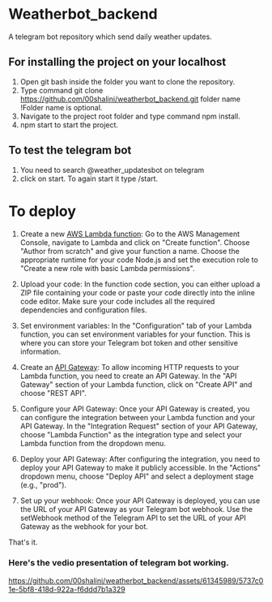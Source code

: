 # Weatherbot_backend
A telegram bot repository which send daily weather updates.

## For installing the project on your localhost

1. Open git bash inside the folder you want to clone the repository.
2. Type command git clone https://github.com/00shalini/weatherbot_backend.git folder name !Folder name is optional.
3. Navigate to the project root folder and type command npm install.
4. npm start to start the project.

## To test the telegram bot 

1. You need to search @weather_updatesbot on telegram
2. click on start. To again start it type /start.

# To deploy

1. Create a new [AWS Lambda function](https://us-east-1.console.aws.amazon.com/lambda/home?region=us-east-1#/functions): Go to the AWS Management Console, navigate to Lambda and click on "Create function". Choose "Author from scratch" and give your function a name. Choose the appropriate runtime for your code Node.js and set the execution role to "Create a new role with basic Lambda permissions".

2. Upload your code: In the function code section, you can either upload a ZIP file containing your code or paste your code directly into the inline code editor. Make sure your code includes all the required dependencies and configuration files.

3. Set environment variables: In the "Configuration" tab of your Lambda function, you can set environment variables for your function. This is where you can store your Telegram bot token and other sensitive information.

4. Create an [API Gateway](https://us-east-1.console.aws.amazon.com/apigateway/main/apis?region=us-east-1): To allow incoming HTTP requests to your Lambda function, you need to create an API Gateway. In the "API Gateway" section of your Lambda function, click on "Create API" and choose "REST API".

5. Configure your API Gateway: Once your API Gateway is created, you can configure the integration between your Lambda function and your API Gateway. In the "Integration Request" section of your API Gateway, choose "Lambda Function" as the integration type and select your Lambda function from the dropdown menu.

6. Deploy your API Gateway: After configuring the integration, you need to deploy your API Gateway to make it publicly accessible. In the "Actions" dropdown menu, choose "Deploy API" and select a deployment stage (e.g., "prod").

7. Set up your webhook: Once your API Gateway is deployed, you can use the URL of your API Gateway as your Telegram bot webhook. Use the setWebhook method of the Telegram API to set the URL of your API Gateway as the webhook for your bot.

That's it.
### Here's the vedio presentation of telegram bot working. 
  https://github.com/00shalini/weatherbot_backend/assets/61345989/5737c01e-5bf8-418d-922a-f6ddd7b1a329

